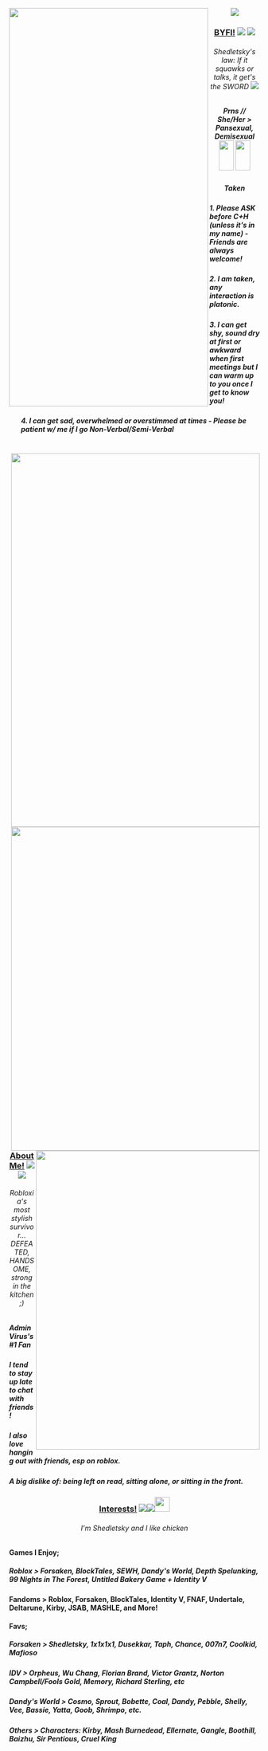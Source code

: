 <p align="center"> 
<img src="https://files.catbox.moe/62h9t8.png"/>
<img src="https://files.catbox.moe/yx0umi.png"
  width="400" 
  height="800"
  align="left"/>

<h3 align="center"><strong><u>BYFI!</u></strong> <img src="https://files.catbox.moe/3khn6a.gif"/> <img src="https://files.catbox.moe/8bpx0m.gif"/> </h3>
<h6 align="center"> Shedletsky's law: If it squawks or talks, it get's the SWORD  <img src="https://files.catbox.moe/i9xbtp.webp"/> 
<h5 align="center"> Prns // She/Her > Pansexual, Demisexual <img src="https://files.catbox.moe/f7xhss.webp" width="30" height="60" /> <img src="https://files.catbox.moe/oia0in.jpg" width="30" height="60" /> 
  <h5 align="center"> Taken
<h5><ul><align="left"> 1. Please ASK before C+H (unless it's in my name) - Friends are always welcome!</h5>
<h5><ul><align="left"> 2. I am taken, any interaction is platonic. </h5>
<h5><ul><align="left"> 3. I can get shy, sound dry at first or awkward when first meetings but I can warm up to you once I get to know you! </h5>
<h5><ul><align="left"> 4. I can get sad, overwhelmed or overstimmed at times - Please be patient w/ me if I go Non-Verbal/Semi-Verbal </h5>
</align></ul>
</h5>
</h6>
</p>
</br>
<img src="https://files.catbox.moe/x66fqa.png"
  width="500" 
  height="750"
  align="right"/>
<img src="https://files.catbox.moe/9xs97p.png"
  align="right"
  width="500" 
  height="650"
  />
  </br>
  </br>
  </br>
      
</p>
 <img src="https://files.catbox.moe/soh9o5.jpg"
  align="right"
  width="450" 
  height="600"
  />
<h3 align="center"><strong><u>About Me!</u></strong> <img src="https://files.catbox.moe/ve1yuv.webp"/> <img src="https://files.catbox.moe/ginayc.gif"/></h3>
<h6 align="center"> Robloxia's most stylish survivor... DEFEATED, HANDSOME, strong in the kitchen ;)
<h5><align="left"> AdminVirus's #1 Fan </align></h5></h6>
<h5><align="left"> I tend to stay up late to chat with friends! </align></h5></h6>
<h5><align="left"> I also love hanging out with friends, esp on roblox. </align></h5></h6>
<h5><align="left"> A big dislike of: being left on read, sitting alone, or sitting in the front. </align></h5></h6>
<h3 align="center"><strong><u>Interests!</u></strong> <img src="https://files.catbox.moe/53ugau.webp"/><img src="https://files.catbox.moe/sr8dq8.webp"/><img src="https://files.catbox.moe/sehtk4.webp" width="30" height="30"/></h3>
<h6 align="center"> I'm Shedletsky and I like chicken
<h4><align="left">Games I Enjoy; </align></h5></h6>
<h5><align="left"> Roblox > Forsaken, BlockTales, SEWH, Dandy's World, Depth Spelunking, 99 Nights in The Forest, Untitled Bakery Game + Identity V</align></h5></h6>
<h4><align="left"> Fandoms > Roblox, Forsaken, BlockTales, Identity V, FNAF, Undertale, Deltarune, Kirby, JSAB, MASHLE, and More! </align></h5></h6>
</p>
<h4><align="left"> Favs; </align></h5></h6>
<h5><align="left"> Forsaken > Shedletsky, 1x1x1x1, Dusekkar, Taph, Chance, 007n7, Coolkid, Mafioso </align></h5></h6>
<h5><align="left"> IDV > Orpheus, Wu Chang, Florian Brand, Victor Grantz, Norton Campbell/Fools Gold, Memory, Richard Sterling, etc </align></h5></h6>
<h5><align="left"> Dandy's World > Cosmo, Sprout, Bobette, Coal, Dandy, Pebble, Shelly, Vee, Bassie, Yatta, Goob, Shrimpo, etc. </align></h5></h6>
<h5><align="left"> Others > Characters: Kirby, Mash Burnedead, Ellernate, Gangle, Boothill, Baizhu, Sir Pentious, Cruel King </align></h5></h6>
